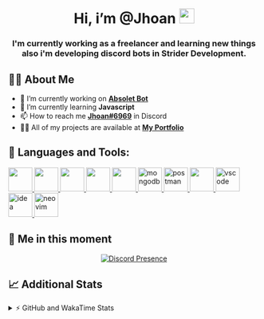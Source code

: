 <h1 align="center">Hi, i’m @Jhoan <img src="https://i.imgur.com/ILVRpZm.gif" width="30px"></h1>
<h3 align="center">I'm currently working as a freelancer and learning new things also i'm developing discord bots in Strider Development.</h3>

## 🙋‍♂️ About Me

- 🔭 I’m currently working on **[Absolet Bot](https://strider.cloud)**
- 🌱 I’m currently learning **Javascript**
- 📫 How to reach me **[Jhoan#6969](https://jhoan.monster/)** in Discord
- 👨‍💻 All of my projects are available at **[My Portfolio](https://jhoan.monster)**

## 🚀 Languages and Tools:
<p align="left"> 
    <a href="https://developer.mozilla.org/en-US/docs/Web/JavaScript" target="_blank"> <img src="https://img.icons8.com/color/48/000000/javascript.png" width="48" height="48"/> </a> 
    <a href="https://www.w3.org/html/" target="_blank"> <img src="https://img.icons8.com/color/48/000000/html-5.png" width="48" height="48"/> </a> 
    <a href="https://www.w3schools.com/css/" target="_blank"> <img src="https://img.icons8.com/color/48/000000/css3.png" width="48" height="48"/> </a> 
    <a href="https://getbootstrap.com" target="_blank"> <img src="https://img.icons8.com/color/48/000000/bootstrap.png" width="48" height="48"/> </a> 
    <a href="https://nodejs.org" target="_blank"> <img src="https://i.imgur.com/XX8lvL7.png" width="48" height="48"/> </a> 
    <a href="https://www.mongodb.com/" target="_blank"> <img src="https://i.imgur.com/nRtS3AN.png" alt="mongodb" width="48" height="48"/> </a> 
    <a href="https://postman.com" target="_blank"> <img src="https://www.vectorlogo.zone/logos/getpostman/getpostman-icon.svg" alt="postman" width="48" height="48"/> </a>   
    <a href="https://git-scm.com/" target="_blank"> <img src="https://img.icons8.com/color/48/000000/git.png" width="48" height="48"/> </a> 
    <a href="https://code.visualstudio.com" target="_blank" > <img src="https://upload.wikimedia.org/wikipedia/commons/thumb/9/9a/Visual_Studio_Code_1.35_icon.svg/2048px-Visual_Studio_Code_1.35_icon.svg.png" alt="vscode" width="48" height="48"> </a>
    <a href="https://www.jetbrains.com/es-es/idea/" target="_blank" > <img src="https://resources.jetbrains.com/storage/products/intellij-idea/img/meta/intellij-idea_logo_300x300.png" alt="idea" width="48" height="48"> </a>
    <a href="https://neovim.io" target="_blank"> <img src="https://icons.iconarchive.com/icons/papirus-team/papirus-apps/512/nvim-icon.png" alt="neovim" width="48" height="48"/> </a>
</p>
  
## 👤 Me in this moment
<p align="center">
    <a href="https://discord.com/users/852617426591154177" target="_blank" rel="nofollow">
        <img src="https://lanyard-profile-readme.vercel.app/api/852617426591154177?idleMessage=Probably%20coding%20Absolet..." alt="Discord Presence" align="center">
    </a>
</p>

## 📈 Additional Stats
<details>
    <summary>⚡ GitHub and WakaTime Stats</summary>
    <br/>

<!--START_SECTION:waka-->
![Code Time](http://img.shields.io/badge/Code%20Time-55%20hrs%2037%20mins-blue)

**🐱 My GitHub Data** 

> 🏆 313 Contributions in the Year 2022
 > 
> 📦 19.0 kB Used in GitHub's Storage 
 > 
> 💼 Opted to Hire
 > 
> 📜 4 Public Repositories 
 > 
> 🔑 11 Private Repositories  
 > 
**I'm a Night 🦉** 

```text
🌞 Morning    28 commits     ██░░░░░░░░░░░░░░░░░░░░░░░   8.56% 
🌆 Daytime    133 commits    ██████████░░░░░░░░░░░░░░░   40.67% 
🌃 Evening    134 commits    ██████████░░░░░░░░░░░░░░░   40.98% 
🌙 Night      32 commits     ██░░░░░░░░░░░░░░░░░░░░░░░   9.79%

```
📅 **I'm Most Productive on Saturday** 

```text
Monday       59 commits     ████░░░░░░░░░░░░░░░░░░░░░   18.04% 
Tuesday      19 commits     █░░░░░░░░░░░░░░░░░░░░░░░░   5.81% 
Wednesday    54 commits     ████░░░░░░░░░░░░░░░░░░░░░   16.51% 
Thursday     11 commits     ░░░░░░░░░░░░░░░░░░░░░░░░░   3.36% 
Friday       18 commits     █░░░░░░░░░░░░░░░░░░░░░░░░   5.5% 
Saturday     106 commits    ████████░░░░░░░░░░░░░░░░░   32.42% 
Sunday       60 commits     ████░░░░░░░░░░░░░░░░░░░░░   18.35%

```


📊 **This Week I Spent My Time On** 

```text
⌚︎ Time Zone: America/Bogota

💬 Programming Languages: 
JavaScript               21 hrs 2 mins       ██████████████████████░░░   87.65% 
HTML                     1 hr 1 min          █░░░░░░░░░░░░░░░░░░░░░░░░   4.25% 
EJS                      50 mins             ░░░░░░░░░░░░░░░░░░░░░░░░░   3.49% 
Python                   34 mins             ░░░░░░░░░░░░░░░░░░░░░░░░░   2.36% 
JSON                     11 mins             ░░░░░░░░░░░░░░░░░░░░░░░░░   0.78%

🔥 Editors: 
VS Code                  24 hrs              █████████████████████████   100.0%

🐱‍💻 Projects: 
Moon Bot                 19 hrs 21 mins      ████████████████████░░░░░   80.63% 
Absolet Bot              2 hrs 4 mins        ██░░░░░░░░░░░░░░░░░░░░░░░   8.61% 
Portfolio                1 hr 53 mins        ██░░░░░░░░░░░░░░░░░░░░░░░   7.9% 
cisco                    22 mins             ░░░░░░░░░░░░░░░░░░░░░░░░░   1.55% 
TuxClicker               12 mins             ░░░░░░░░░░░░░░░░░░░░░░░░░   0.9%

💻 Operating System: 
Linux                    24 hrs              █████████████████████████   100.0%

```

**I Mostly Code in JavaScript** 

```text
JavaScript               8 repos             ████████████████░░░░░░░░░   66.67% 
Java                     2 repos             ████░░░░░░░░░░░░░░░░░░░░░   16.67% 
SCSS                     1 repo              ██░░░░░░░░░░░░░░░░░░░░░░░   8.33% 
TypeScript               1 repo              ██░░░░░░░░░░░░░░░░░░░░░░░   8.33%

```



 Last Updated on 03/05/2022 18:46:51 UTC
<!--END_SECTION:waka-->
</details>

